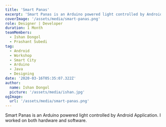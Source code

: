 ```yaml
---
title: 'Smart Panas'
excerpt: 'Smart Panas is an Arduino powered light controlled by Android Application. I worked on both hardware and software.'
coverImage: '/assets/media/smart-panas.png'
role: Designer | Developer
duration: 1 Month
teamMembers:
  - Ishan Dongol
  - Prashant Subedi
tag:
  - Android
  - Workshop
  - Smart City
  - Arduino
  - Java
  - Designing
date: '2020-03-16T05:35:07.322Z'
author:
  name: Ishan Dongol
  picture: '/assets/media/ishan.jpg'
ogImage:
  url: '/assets/media/smart-panas.png'
---
```


Smart Panas is an Arduino powered light controlled by Android Application. I worked on both hardware and software.